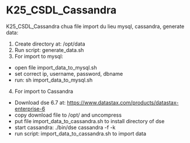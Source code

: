 # K25_CSDL_Cassandra
K25_CSDL_Cassandra chua file import du lieu mysql, cassandra, generate data:
1. Create directory at: /opt/data
2. Run script: generate_data.sh
3. For import to mysql:
  - open file import_data_to_mysql.sh
  - set correct ip, username, password, dbname 
  - run: sh import_data_to_mysql.sh
4. For import to Cassandra
  - Download dse 6.7 at: https://www.datastax.com/products/datastax-enterprise-6
  - copy download file to /opt/ and uncompress
  - put file import_data_to_cassandra.sh to install directory of dse
  - start cassandra: ./bin/dse cassandra -f -k 
  - run script: import_data_to_cassandra.sh to import data
